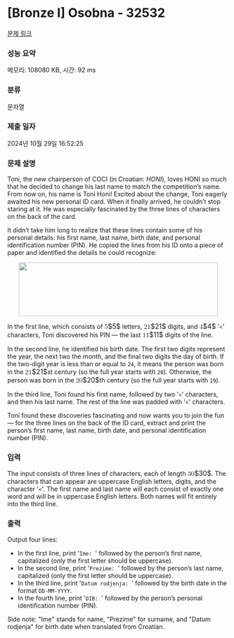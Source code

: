 # [Bronze I] Osobna - 32532 

[문제 링크](https://www.acmicpc.net/problem/32532) 

### 성능 요약

메모리: 108080 KB, 시간: 92 ms

### 분류

문자열

### 제출 일자

2024년 10월 29일 16:52:25

### 문제 설명

<p>Toni, the new chairperson of COCI (in Croatian: <em>HONI</em>), loves HONI so much that he decided to change his last name to match the competition’s name. From now on, his name is Toni Honi! Excited about the change, Toni eagerly awaited his new personal ID card. When it finally arrived, he couldn’t stop staring at it. He was especially fascinated by the three lines of characters on the back of the card.</p>

<p>It didn’t take him long to realize that these lines contain some of his personal details: his first name, last name, birth date, and personal identification number (PIN). He copied the lines from his ID onto a piece of paper and identified the details he could recognize:</p>

<p style="text-align: center;"><img alt="" src="https://upload.acmicpc.net/5d6c8a57-533b-460f-96d6-5995ca1a880e/-/preview/" style="width: 453px; height: 122px;"></p>

<p>In the first line, which consists of <mjx-container class="MathJax" jax="CHTML" style="font-size: 109%; position: relative;"><mjx-math class="MJX-TEX" aria-hidden="true"><mjx-mn class="mjx-n"><mjx-c class="mjx-c35"></mjx-c></mjx-mn></mjx-math><mjx-assistive-mml unselectable="on" display="inline"><math xmlns="http://www.w3.org/1998/Math/MathML"><mn>5</mn></math></mjx-assistive-mml><span aria-hidden="true" class="no-mathjax mjx-copytext">$5$</span></mjx-container> letters, <mjx-container class="MathJax" jax="CHTML" style="font-size: 109%; position: relative;"><mjx-math class="MJX-TEX" aria-hidden="true"><mjx-mn class="mjx-n"><mjx-c class="mjx-c32"></mjx-c><mjx-c class="mjx-c31"></mjx-c></mjx-mn></mjx-math><mjx-assistive-mml unselectable="on" display="inline"><math xmlns="http://www.w3.org/1998/Math/MathML"><mn>21</mn></math></mjx-assistive-mml><span aria-hidden="true" class="no-mathjax mjx-copytext">$21$</span></mjx-container> digits, and <mjx-container class="MathJax" jax="CHTML" style="font-size: 109%; position: relative;"><mjx-math class="MJX-TEX" aria-hidden="true"><mjx-mn class="mjx-n"><mjx-c class="mjx-c34"></mjx-c></mjx-mn></mjx-math><mjx-assistive-mml unselectable="on" display="inline"><math xmlns="http://www.w3.org/1998/Math/MathML"><mn>4</mn></math></mjx-assistive-mml><span aria-hidden="true" class="no-mathjax mjx-copytext">$4$</span></mjx-container> '<code><</code>' characters, Toni discovered his PIN — the last <mjx-container class="MathJax" jax="CHTML" style="font-size: 109%; position: relative;"><mjx-math class="MJX-TEX" aria-hidden="true"><mjx-mn class="mjx-n"><mjx-c class="mjx-c31"></mjx-c><mjx-c class="mjx-c31"></mjx-c></mjx-mn></mjx-math><mjx-assistive-mml unselectable="on" display="inline"><math xmlns="http://www.w3.org/1998/Math/MathML"><mn>11</mn></math></mjx-assistive-mml><span aria-hidden="true" class="no-mathjax mjx-copytext">$11$</span></mjx-container> digits of the line.</p>

<p>In the second line, he identified his birth date. The first two digits represent the year, the next two the month, and the final two digits the day of birth. If the two-digit year is less than or equal to <code>24</code>, it means the person was born in the <mjx-container class="MathJax" jax="CHTML" style="font-size: 109%; position: relative;"><mjx-math class="MJX-TEX" aria-hidden="true"><mjx-mn class="mjx-n"><mjx-c class="mjx-c32"></mjx-c><mjx-c class="mjx-c31"></mjx-c></mjx-mn></mjx-math><mjx-assistive-mml unselectable="on" display="inline"><math xmlns="http://www.w3.org/1998/Math/MathML"><mn>21</mn></math></mjx-assistive-mml><span aria-hidden="true" class="no-mathjax mjx-copytext">$21$</span></mjx-container>st century (so the full year starts with <code>20</code>). Otherwise, the person was born in the <mjx-container class="MathJax" jax="CHTML" style="font-size: 109%; position: relative;"><mjx-math class="MJX-TEX" aria-hidden="true"><mjx-mn class="mjx-n"><mjx-c class="mjx-c32"></mjx-c><mjx-c class="mjx-c30"></mjx-c></mjx-mn></mjx-math><mjx-assistive-mml unselectable="on" display="inline"><math xmlns="http://www.w3.org/1998/Math/MathML"><mn>20</mn></math></mjx-assistive-mml><span aria-hidden="true" class="no-mathjax mjx-copytext">$20$</span></mjx-container>th century (so the full year starts with <code>19</code>).</p>

<p>In the third line, Toni found his first name, followed by two '<code><</code>' characters, and then his last name. The rest of the line was padded with '<code><</code>' characters.</p>

<p>Toni found these discoveries fascinating and now wants you to join the fun — for the three lines on the back of the ID card, extract and print the person’s first name, last name, birth date, and personal identification number (PIN).</p>

### 입력 

 <p>The input consists of three lines of characters, each of length <mjx-container class="MathJax" jax="CHTML" style="font-size: 109%; position: relative;"><mjx-math class="MJX-TEX" aria-hidden="true"><mjx-mn class="mjx-n"><mjx-c class="mjx-c33"></mjx-c><mjx-c class="mjx-c30"></mjx-c></mjx-mn></mjx-math><mjx-assistive-mml unselectable="on" display="inline"><math xmlns="http://www.w3.org/1998/Math/MathML"><mn>30</mn></math></mjx-assistive-mml><span aria-hidden="true" class="no-mathjax mjx-copytext">$30$</span></mjx-container>. The characters that can appear are uppercase English letters, digits, and the character '<code><</code>'. The first name and last name will each consist of exactly one word and will be in uppercase English letters. Both names will fit entirely into the third line.</p>

### 출력 

 <p>Output four lines:</p>

<ul>
	<li>In the first line, print '<code>Ime: </code>' followed by the person’s first name, capitalized (only the first letter should be uppercase).</li>
	<li>In the second line, print '<code>Prezime: </code>' followed by the person’s last name, capitalized (only the first letter should be uppercase).</li>
	<li>In the third line, print '<code>Datum rodjenja: </code>' followed by the birth date in the format <code>DD-MM-YYYY</code>.</li>
	<li>In the fourth line, print '<code>OIB: </code>' followed by the person’s personal identification number (PIN).</li>
</ul>

<p>Side note: "Ime" stands for name, "Prezime" for surname, and "Datum rodjenja" for birth date when translated from Croatian.</p>

